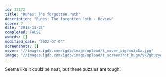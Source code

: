 ```yaml
---
id: 33172
title: "Runes: The forgotten Path"
description: "Runes: The forgotten Path - Review"
score: 7
date: "2018-11-25"
completed: FALSE
awards: []
modified_date: "2022-07-04"
screenshots: []
cover: "//images.igdb.com/igdb/image/upload/t_cover_big/co3c5z.jpg"
image: "//images.igdb.com/igdb/image/upload/t_screenshot_huge/yk2gbuzydqnxmc7qy5cd.jpg"
---
```

Seems like it could be neat, but these puzzles are tough!